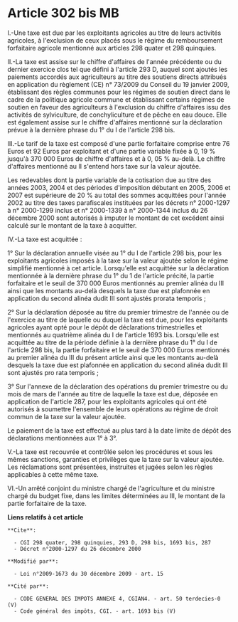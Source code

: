 # Article 302 bis MB

I.-Une taxe est due par les exploitants agricoles au titre de leurs activités agricoles, à l'exclusion de ceux placés sous le
régime du remboursement forfaitaire agricole mentionné aux articles 298 quater et 298 quinquies. 

II.-La taxe est assise sur le chiffre d'affaires de l'année précédente ou du dernier exercice clos tel que défini à l'article
293 D, auquel sont ajoutés les paiements accordés aux agriculteurs au titre des soutiens directs attribués en application du
règlement (CE) n° 73/2009 du Conseil du 19 janvier 2009, établissant des règles communes pour les régimes de soutien direct
dans le cadre de la politique agricole commune et établissant certains régimes de soutien en faveur des agriculteurs à
l'exclusion du chiffre d'affaires issu des activités de sylviculture, de conchyliculture et de pêche en eau douce. Elle est
également assise sur le chiffre d'affaires mentionné sur la déclaration prévue à la dernière phrase du 1° du I de l'article
298 bis. 

III.-Le tarif de la taxe est composé d'une partie forfaitaire comprise entre 76 Euros et 92 Euros par exploitant et d'une
partie variable fixée à 0, 19 % jusqu'à 370 000 Euros de chiffre d'affaires et à 0, 05 % au-delà. Le chiffre d'affaires
mentionné au II s'entend hors taxe sur la valeur ajoutée. 

Les redevables dont la partie variable de la cotisation due au titre des années 2003, 2004 et des périodes d'imposition
débutant en 2005, 2006 et 2007 est supérieure de 20 % au total des sommes acquittées pour l'année 2002 au titre des taxes
parafiscales instituées par les décrets n° 2000-1297 à n° 2000-1299 inclus et n° 2000-1339 à n° 2000-1344 inclus du 26
décembre 2000 sont autorisés à imputer le montant de cet excédent ainsi calculé sur le montant de la taxe à acquitter. 

IV.-La taxe est acquittée : 

1° Sur la déclaration annuelle visée au 1° du I de l'article 298 bis, pour les exploitants agricoles imposés à la taxe sur la
valeur ajoutée selon le régime simplifié mentionné à cet article. Lorsqu'elle est acquittée sur la déclaration mentionnée à
la dernière phrase du 1° du 1 de l'article précité, la partie forfaitaire et le seuil de 370 000 Euros mentionnés au premier
alinéa du III ainsi que les montants au-delà desquels la taxe due est plafonnée en application du second alinéa dudit III
sont ajustés prorata temporis ; 

2° Sur la déclaration déposée au titre du premier trimestre de l'année ou de l'exercice au titre de laquelle ou duquel la
taxe est due, pour les exploitants agricoles ayant opté pour le dépôt de déclarations trimestrielles et mentionnés au
quatrième alinéa du I de l'article 1693 bis. Lorsqu'elle est acquittée au titre de la période définie à la dernière phrase du
1° du I de l'article 298 bis, la partie forfaitaire et le seuil de 370 000 Euros mentionnés au premier alinéa du III du
présent article ainsi que les montants au-delà desquels la taxe due est plafonnée en application du second alinéa dudit III
sont ajustés pro rata temporis ; 

3° Sur l'annexe de la déclaration des opérations du premier trimestre ou du mois de mars de l'année au titre de laquelle la
taxe est due, déposée en application de l'article 287, pour les exploitants agricoles qui ont été autorisés à soumettre
l'ensemble de leurs opérations au régime de droit commun de la taxe sur la valeur ajoutée. 

Le paiement de la taxe est effectué au plus tard à la date limite de dépôt des déclarations mentionnées aux 1° à 3°.

V.-La taxe est recouvrée et contrôlée selon les procédures et sous les mêmes sanctions, garanties et privilèges que la taxe
sur la valeur ajoutée. Les réclamations sont présentées, instruites et jugées selon les règles applicables à cette même
taxe. 

VI.-Un arrêté conjoint du ministre chargé de l'agriculture et du ministre chargé du budget fixe, dans les limites déterminées
au III, le montant de la partie forfaitaire de la taxe.

**Liens relatifs à cet article**

	**Cite**:

	  - CGI 298 quater, 298 quinquies, 293 D, 298 bis, 1693 bis, 287
	  - Décret n°2000-1297 du 26 décembre 2000

	**Modifié par**:

	  - Loi n°2009-1673 du 30 décembre 2009 - art. 15

	**Cité par**:

	  - CODE GENERAL DES IMPOTS ANNEXE 4, CGIAN4. - art. 50 terdecies-0 (V)
	  - Code général des impôts, CGI. - art. 1693 bis (V)
